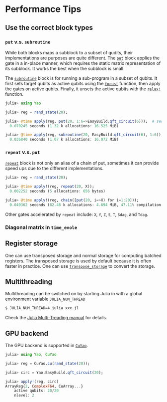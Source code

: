 # Performance Tips

## Use the correct block types

### `put` v.s. `subroutine`
While both blocks maps a subblock to a subset of qudits, their implementations are purposes are quite different.
The [`put`](@ref) block applies the gate in a in-place manner, which requires the static matrix representation of its subblock.
It works the best when the subblock is small.

The [`subroutine`](@ref) block is for running a sub-program in a subset of qubits. It first sets target qubits as active qubits using the [`focus!`](@ref) function,
then apply the gates on active qubits. Finally, it unsets the active qubits with the [`relax!`](@ref) function.

```julia
julia> using Yao

julia> reg = rand_state(20);

julia> @time apply(reg, put(20, 1:6=>EasyBuild.qft_circuit(6)));  # second run
  0.070245 seconds (1.32 k allocations: 16.525 MiB)

julia> @time apply(reg, subroutine(20, EasyBuild.qft_circuit(6), 1:6));  # second run
  0.036840 seconds (1.07 k allocations: 16.072 MiB)
```

### `repeat` v.s. `put`
[`repeat`](@ref) block is not only an alias of a chain of put, sometimes it can provide speed ups due to the different implementations.

```julia
julia> reg = rand_state(20);

julia> @time apply!(reg, repeat(20, X));
  0.002252 seconds (5 allocations: 656 bytes)

julia> @time apply!(reg, chain([put(20, i=>X) for i=1:20]));
  0.049362 seconds (82.48 k allocations: 4.694 MiB, 47.11% compilation time)
```

Other gates accelerated by `repeat` include: `X`, `Y`, `Z`, `S`, `T`, `Sdag`, and `Tdag`.

### Diagonal matrix in `time_evole`

## Register storage
One can use transposed storage and normal storage for computing batched registers.
The transposed storage is used by default because it is often faster in practice.
One can use [`transpose_storage`](@ref) to convert the storage.

## Multithreading
Multithreading can be switched on by starting Julia in with a global environment variable `JULIA_NUM_THREAD`
```bash
$ JULIA_NUM_THREAD=4 julia xxx.jl
```
Check the [Julia Multi-Treading manual](https://docs.julialang.org/en/v1/manual/multi-threading/) for details.

## GPU backend
The GPU backend is supported in [`CuYao`](https://github.com/QuantumBFS/CuYao.jl).

```julia
julia> using Yao, CuYao

julia> reg = CuYao.cu(rand_state(20));

julia> circ = Yao.EasyBuild.qft_circuit(20);

julia> apply!(reg, circ)
ArrayReg{2, ComplexF64, CuArray...}
    active qubits: 20/20
    nlevel: 2
```